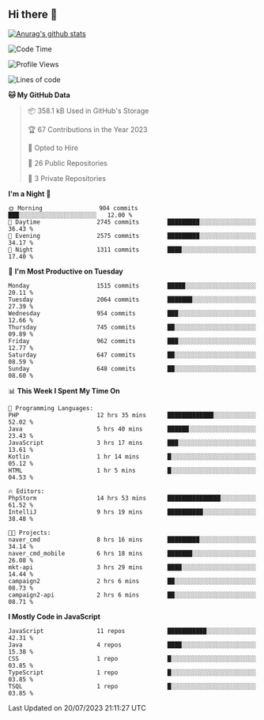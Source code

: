 ## Hi there 👋

[![Anurag's github stats](https://github-readme-stats.vercel.app/api?username=Songwonseok)](https://github.com/anuraghazra/github-readme-stats)



<!--START_SECTION:waka-->
![Code Time](http://img.shields.io/badge/Code%20Time-2%2C334%20hrs%2039%20mins-blue)

![Profile Views](http://img.shields.io/badge/Profile%20Views-1-blue)

![Lines of code](https://img.shields.io/badge/From%20Hello%20World%20I%27ve%20Written-35.0%20million%20lines%20of%20code-blue)

**🐱 My GitHub Data** 

> 📦 358.1 kB Used in GitHub's Storage 
 > 
> 🏆 67 Contributions in the Year 2023
 > 
> 💼 Opted to Hire
 > 
> 📜 26 Public Repositories 
 > 
> 🔑 3 Private Repositories 
 > 
**I'm a Night 🦉** 

```text
🌞 Morning                904 commits         ███░░░░░░░░░░░░░░░░░░░░░░   12.00 % 
🌆 Daytime                2745 commits        █████████░░░░░░░░░░░░░░░░   36.43 % 
🌃 Evening                2575 commits        █████████░░░░░░░░░░░░░░░░   34.17 % 
🌙 Night                  1311 commits        ████░░░░░░░░░░░░░░░░░░░░░   17.40 % 
```
📅 **I'm Most Productive on Tuesday** 

```text
Monday                   1515 commits        █████░░░░░░░░░░░░░░░░░░░░   20.11 % 
Tuesday                  2064 commits        ███████░░░░░░░░░░░░░░░░░░   27.39 % 
Wednesday                954 commits         ███░░░░░░░░░░░░░░░░░░░░░░   12.66 % 
Thursday                 745 commits         ██░░░░░░░░░░░░░░░░░░░░░░░   09.89 % 
Friday                   962 commits         ███░░░░░░░░░░░░░░░░░░░░░░   12.77 % 
Saturday                 647 commits         ██░░░░░░░░░░░░░░░░░░░░░░░   08.59 % 
Sunday                   648 commits         ██░░░░░░░░░░░░░░░░░░░░░░░   08.60 % 
```


📊 **This Week I Spent My Time On** 

```text
💬 Programming Languages: 
PHP                      12 hrs 35 mins      █████████████░░░░░░░░░░░░   52.02 % 
Java                     5 hrs 40 mins       ██████░░░░░░░░░░░░░░░░░░░   23.43 % 
JavaScript               3 hrs 17 mins       ███░░░░░░░░░░░░░░░░░░░░░░   13.61 % 
Kotlin                   1 hr 14 mins        █░░░░░░░░░░░░░░░░░░░░░░░░   05.12 % 
HTML                     1 hr 5 mins         █░░░░░░░░░░░░░░░░░░░░░░░░   04.53 % 

🔥 Editors: 
PhpStorm                 14 hrs 53 mins      ███████████████░░░░░░░░░░   61.52 % 
IntelliJ                 9 hrs 19 mins       ██████████░░░░░░░░░░░░░░░   38.48 % 

🐱‍💻 Projects: 
naver_cmd                8 hrs 16 mins       █████████░░░░░░░░░░░░░░░░   34.14 % 
naver_cmd_mobile         6 hrs 18 mins       ███████░░░░░░░░░░░░░░░░░░   26.08 % 
mkt-api                  3 hrs 29 mins       ████░░░░░░░░░░░░░░░░░░░░░   14.44 % 
campaign2                2 hrs 6 mins        ██░░░░░░░░░░░░░░░░░░░░░░░   08.73 % 
campaign2-api            2 hrs 6 mins        ██░░░░░░░░░░░░░░░░░░░░░░░   08.71 % 
```

**I Mostly Code in JavaScript** 

```text
JavaScript               11 repos            ███████████░░░░░░░░░░░░░░   42.31 % 
Java                     4 repos             ████░░░░░░░░░░░░░░░░░░░░░   15.38 % 
CSS                      1 repo              █░░░░░░░░░░░░░░░░░░░░░░░░   03.85 % 
TypeScript               1 repo              █░░░░░░░░░░░░░░░░░░░░░░░░   03.85 % 
TSQL                     1 repo              █░░░░░░░░░░░░░░░░░░░░░░░░   03.85 % 
```




 Last Updated on 20/07/2023 21:11:27 UTC
<!--END_SECTION:waka-->
